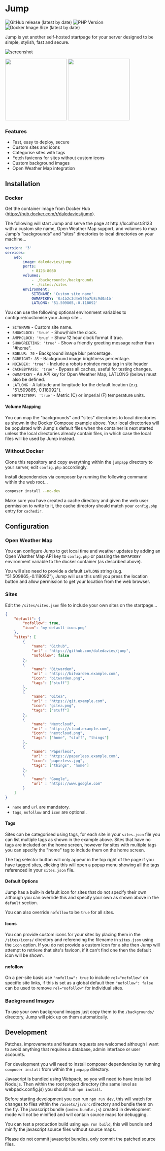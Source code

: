 
# Jump
![GitHub release (latest by date)](https://img.shields.io/github/v/release/daledavies/jump)
![PHP Version](https://img.shields.io/badge/PHP-%3E%3D8.0-blue?style=flat)
![Docker Image Size (latest by date)](https://img.shields.io/docker/image-size/daledavies/jump?sort=date)

Jump is yet another self-hosted startpage for your server designed to be simple, stylish, fast and secure.

![screenshot](screenshot.png)

<img src="screenshots/screenshot-tagselection.png" width="200" /> <img src="screenshots/screenshot-tagpage.png" width="200" />

### Features

- Fast, easy to deploy, secure
- Custom sites and icons
- Categorise sites with tags
- Fetch favicons for sites without custom icons
- Custom background images
- Open Weather Map integration


## Installation

### Docker

Get the container image from Docker Hub (https://hub.docker.com/r/daledavies/jump).

The following will start Jump and serve the page at http://localhost:8123 with a custom site name, Open Weather Map support, and volumes to map Jump's "backgrounds" and "sites" directories to local directories on your machine...

```yaml
version: '3'
services:
    web:
        image: daledavies/jump
        ports:
            - 8123:8080
        volumes:
            - ./backgrounds:/backgrounds
            - ./sites:/sites
        environment:
            SITENAME: 'Custom site name'
            OWMAPIKEY: '0a1b2c3d4e5f6a7b8c9d0a1b'
            LATLONG: '51.509865,-0.118092'

```

You can use the following optional environment variables to configure/customise your Jump site...

- `SITENAME` - Custom site name.
- `SHOWCLOCK: 'true'` - Show/hide the clock.
- `AMPMCLOCK: 'true'` - Show 12 hour clock format if true.
- `SHOWGREETING: 'true'` - Show a friendly greeting message rather than "#home".
- `BGBLUR: 70` - Background image blur percentage.
- `BGBRIGHT: 85` - Background image brightness percentage.
- `NOINDEX: 'true'` - Include a robots noindex meta tag in site header
- `CACHEBYPASS: 'true'` - Bypass all caches, useful for testing changes.
- `OWMAPIKEY` - An API key for Open Weather Map, LATLONG (below) must also be defined.
- `LATLONG` - A latitude and longitude for the default location (e.g. "51.509865,-0.118092").
- `METRICTEMP: 'true'` - Metric (C) or imperial (F) temperature units.

#### Volume Mapping

You can map the "backgrounds" and "sites" directories to local directories as shown in the Docker Compose example above. Your local directories will be populated with Jump's default files when the container is next started unless the local directories already contain files, in which case the local files will be used by Jump instead.

### Without Docker

Clone this repository and copy everything within the `jumpapp` directory to your server, edit `config.php` accordingly.

Install dependencies via composer by running the following command within the web root...

```bash
composer install --no-dev
```

Make sure you have created a cache directory and given the web user permission to write to it, the cache directory should match your `config.php` entry for `cachedir`.

## Configuration

### Open Weather Map

You can configure Jump to get local time and weather updates by adding an Open Weather Map API key to `config.php` or passing the `OWPAPIKEY ` environment variable to the docker container (as described above).

You will also need to provide a default `LATLONG` string (e.g. "51.509865,-0.118092"), Jump will use this  until you press the location button and allow permission to get your location from the web browser.

### Sites

Edit the `/sites/sites.json` file to include your own sites on the startpage...

```json
{
    "default": {
        "nofollow": true,
        "icon": "my-default-icon.png"
    },
    "sites": [
        {
            "name": "Github",
            "url" : "https://github.com/daledavies/jump",
            "nofollow": false
        },
        {
            "name": "Bitwarden",
            "url" : "https://bitwarden.example.com",
            "icon": "bitwarden.png",
            "tags": ["stuff"]
        },
        {
            "name": "Gitea",
            "url" : "https://git.example.com",
            "icon": "gitea.png",
            "tags": ["stuff"]
        },
        {
            "name": "Nextcloud",
            "url" : "https://cloud.example.com",
            "icon": "nextcloud.png",
            "tags": ["home", "stuff", "things"]
        },
        {
            "name": "Paperless",
            "url" : "https://paperless.example.com",
            "icon": "paperless.jpg",
            "tags": ["things", "home"]
        },
        {
            "name": "Google",
            "url" : "https://www.google.com"
        }
    ]
}

```

* `name` and `url` are mandatory.
* `tags`, `nofollow` and `icon` are optional.

#### Tags

Sites can be categorised using tags, for each site in your `sites.json` file you can list multiple tags as shown in the example above. Sites that have no tags are included on the home screen, however for sites with multiple tags you can specify the "home" tag to include them on the home screen.

The tag selector button will only appear in the top right of the page if you have tagged sites, clicking this will open a popup menu showing all the tags referenced in your `sites.json` file.

#### Default Options

Jump has a built-in default icon for sites that do not specify their own although you can override this and specify your own as shown above in the `default` section.

You can also override `nofollow` to be `true` for all sites.

#### Icons

You can provide custom icons for your sites by placing them in the `/sites/icons/` directory and referencing the filename in `sites.json` using the `icon` option. If you do not provide a custom icon for a site then Jump will attempt to retrieve that site's favicon, if it can't find one then the default icon will be shown.

#### nofollow

On a per-site basis use `"nofollow": true` to include `rel="nofollow"` on specific site links, if this is set as a global default then `"nofollow": false` can be used to remove `rel="nofollow"` for individual sites.

### Background Images

To use your own background images just copy them to the `/backgrounds/` directory, Jump will pick up on them automatically.

## Development

Patches, improvements and feature requests are welcomed although I want to avoid anything that requires a database, admin interface or user accounts.

For development you will need to install composer dependencies by running `composer install` from within the `jumpapp` directory.

Javascript is bundled using Webpack, so you will need to have installed Node.js. Then within the root project directory (the same level as webpack.config.js) you should run `npm install`.

Before starting development you can run `npm run dev`, this will watch for changes to files within the `/assets/js/src/`directory and bundle them on the fly. The javascript bundle (`index.bundle.js`) created in development mode will not be minified and will contain source maps for debugging.

You can test a production build using `npm run build`, this will bundle and minify the javascript source files without source maps.

Please do not commit javascript bundles, only commit the patched source files.
